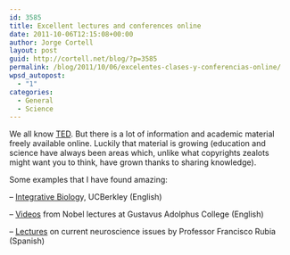 ```yaml
---
id: 3585
title: Excellent lectures and conferences online
date: 2011-10-06T12:15:08+00:00
author: Jorge Cortell
layout: post
guid: http://cortell.net/blog/?p=3585
permalink: /blog/2011/10/06/excelentes-clases-y-conferencias-online/
wpsd_autopost:
  - "1"
categories:
  - General
  - Science
---
```

We all know <a title="http://www.ted.com/" href="http://www.ted.com/" target="_blank">TED</a>. But there is a lot of information and academic material freely available online. Luckily that material is growing (education and science have always been areas which, unlike what copyrights zealots might want you to think, have grown thanks to sharing knowledge).

Some examples that I have found amazing:

&#8211; <a title="http://www.youtube.com/watch?feature=player_embedded&v=S9WtBRNydso" href="http://www.youtube.com/watch?feature=player_embedded&v=S9WtBRNydso" target="_blank">Integrative Biolog</a>y, UCBerkley (English)

&#8211; <a title="http://www.youtube.com/user/gusties" href="http://www.youtube.com/user/gusties" target="_blank">Videos</a> from Nobel lectures at Gustavus Adolphus College (English)

&#8211; <a title="http://www.colegiodeemeritos.es/CURSOSYCICLOSDECONFERENCIAS/CURSOSPRESENCIALES_Temas_actuales_en_neurociencia/seccion=33&idioma=es_ES&id=2011020818020001&activo=1.do" href="http://www.colegiodeemeritos.es/CURSOSYCICLOSDECONFERENCIAS/CURSOSPRESENCIALES_Temas_actuales_en_neurociencia/seccion=33&idioma=es_ES&id=2011020818020001&activo=1.do" target="_blank">Lectures</a> on current neuroscience issues by Professor Francisco Rubia (Spanish)